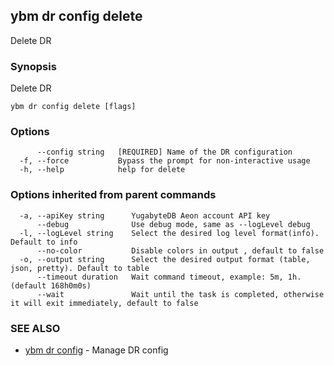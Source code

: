 ## ybm dr config delete

Delete DR

### Synopsis

Delete DR

```
ybm dr config delete [flags]
```

### Options

```
      --config string   [REQUIRED] Name of the DR configuration
  -f, --force           Bypass the prompt for non-interactive usage
  -h, --help            help for delete
```

### Options inherited from parent commands

```
  -a, --apiKey string      YugabyteDB Aeon account API key
      --debug              Use debug mode, same as --logLevel debug
  -l, --logLevel string    Select the desired log level format(info). Default to info
      --no-color           Disable colors in output , default to false
  -o, --output string      Select the desired output format (table, json, pretty). Default to table
      --timeout duration   Wait command timeout, example: 5m, 1h. (default 168h0m0s)
      --wait               Wait until the task is completed, otherwise it will exit immediately, default to false
```

### SEE ALSO

* [ybm dr config](ybm_dr_config.md)	 - Manage DR config

